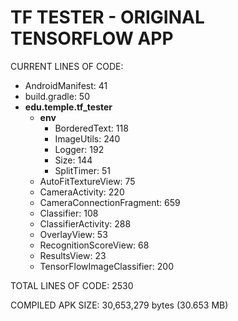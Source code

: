 # TF TESTER - ORIGINAL TENSORFLOW APP

CURRENT LINES OF CODE:

- AndroidManifest:                  41
- build.gradle:                     50
- **edu.temple.tf_tester**
    - **env**
        - BorderedText:             118
        - ImageUtils:               240
        - Logger:                   192
        - Size:                     144
        - SplitTimer:               51
    - AutoFitTextureView:           75
    - CameraActivity:               220
    - CameraConnectionFragment:     659
    - Classifier:                   108
    - ClassifierActivity:           288
    - OverlayView:                  53
    - RecognitionScoreView:         68
    - ResultsView:                  23
    - TensorFlowImageClassifier:    200
    
TOTAL LINES OF CODE:                2530

COMPILED APK SIZE:                  30,653,279 bytes (30.653 MB)